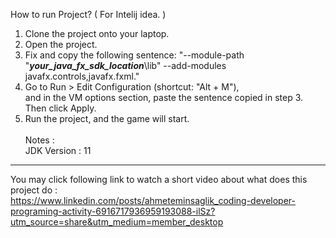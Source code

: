 How to run Project? ( For Intelij idea. )

1. Clone the project onto your laptop.
2. Open the project.
3. Fix and copy the following sentence: "--module-path "<b><i>your_java_fx_sdk_location</i></b>\lib" --add-modules javafx.controls,javafx.fxml."
4. Go to Run > Edit Configuration (shortcut: "Alt + M"),<br> and in the VM options section, paste the sentence copied in step 3. Then click Apply.
6. Run the project, and the game will start. 
<br> <br> Notes :
<br> JDK Version : 11

<hr>

You may click following link to watch a short video about what does this project do : 
<br>
https://www.linkedin.com/posts/ahmeteminsaglik_coding-developer-programing-activity-6916717936959193088-ilSz?utm_source=share&utm_medium=member_desktop
